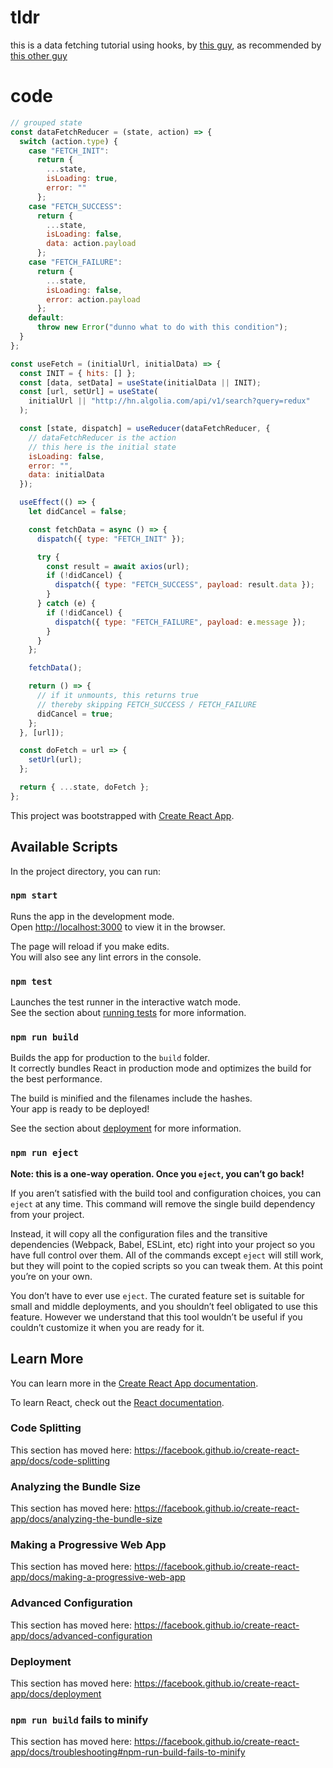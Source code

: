 # tldr

this is a data fetching tutorial using hooks, by [this guy](https://www.robinwieruch.de/react-hooks-fetch-data/), as recommended by [this other guy](https://overreacted.io/a-complete-guide-to-useeffect/#tldr)

# code

```js
// grouped state
const dataFetchReducer = (state, action) => {
  switch (action.type) {
    case "FETCH_INIT":
      return {
        ...state,
        isLoading: true,
        error: ""
      };
    case "FETCH_SUCCESS":
      return {
        ...state,
        isLoading: false,
        data: action.payload
      };
    case "FETCH_FAILURE":
      return {
        ...state,
        isLoading: false,
        error: action.payload
      };
    default:
      throw new Error("dunno what to do with this condition");
  }
};

const useFetch = (initialUrl, initialData) => {
  const INIT = { hits: [] };
  const [data, setData] = useState(initialData || INIT);
  const [url, setUrl] = useState(
    initialUrl || "http://hn.algolia.com/api/v1/search?query=redux"
  );

  const [state, dispatch] = useReducer(dataFetchReducer, {
    // dataFetchReducer is the action
    // this here is the initial state
    isLoading: false,
    error: "",
    data: initialData
  });

  useEffect(() => {
    let didCancel = false;

    const fetchData = async () => {
      dispatch({ type: "FETCH_INIT" });

      try {
        const result = await axios(url);
        if (!didCancel) {
          dispatch({ type: "FETCH_SUCCESS", payload: result.data });
        }
      } catch (e) {
        if (!didCancel) {
          dispatch({ type: "FETCH_FAILURE", payload: e.message });
        }
      }
    };

    fetchData();

    return () => {
      // if it unmounts, this returns true
      // thereby skipping FETCH_SUCCESS / FETCH_FAILURE
      didCancel = true;
    };
  }, [url]);

  const doFetch = url => {
    setUrl(url);
  };

  return { ...state, doFetch };
};
```

This project was bootstrapped with [Create React App](https://github.com/facebook/create-react-app).

## Available Scripts

In the project directory, you can run:

### `npm start`

Runs the app in the development mode.<br>
Open [http://localhost:3000](http://localhost:3000) to view it in the browser.

The page will reload if you make edits.<br>
You will also see any lint errors in the console.

### `npm test`

Launches the test runner in the interactive watch mode.<br>
See the section about [running tests](https://facebook.github.io/create-react-app/docs/running-tests) for more information.

### `npm run build`

Builds the app for production to the `build` folder.<br>
It correctly bundles React in production mode and optimizes the build for the best performance.

The build is minified and the filenames include the hashes.<br>
Your app is ready to be deployed!

See the section about [deployment](https://facebook.github.io/create-react-app/docs/deployment) for more information.

### `npm run eject`

**Note: this is a one-way operation. Once you `eject`, you can’t go back!**

If you aren’t satisfied with the build tool and configuration choices, you can `eject` at any time. This command will remove the single build dependency from your project.

Instead, it will copy all the configuration files and the transitive dependencies (Webpack, Babel, ESLint, etc) right into your project so you have full control over them. All of the commands except `eject` will still work, but they will point to the copied scripts so you can tweak them. At this point you’re on your own.

You don’t have to ever use `eject`. The curated feature set is suitable for small and middle deployments, and you shouldn’t feel obligated to use this feature. However we understand that this tool wouldn’t be useful if you couldn’t customize it when you are ready for it.

## Learn More

You can learn more in the [Create React App documentation](https://facebook.github.io/create-react-app/docs/getting-started).

To learn React, check out the [React documentation](https://reactjs.org/).

### Code Splitting

This section has moved here: https://facebook.github.io/create-react-app/docs/code-splitting

### Analyzing the Bundle Size

This section has moved here: https://facebook.github.io/create-react-app/docs/analyzing-the-bundle-size

### Making a Progressive Web App

This section has moved here: https://facebook.github.io/create-react-app/docs/making-a-progressive-web-app

### Advanced Configuration

This section has moved here: https://facebook.github.io/create-react-app/docs/advanced-configuration

### Deployment

This section has moved here: https://facebook.github.io/create-react-app/docs/deployment

### `npm run build` fails to minify

This section has moved here: https://facebook.github.io/create-react-app/docs/troubleshooting#npm-run-build-fails-to-minify
